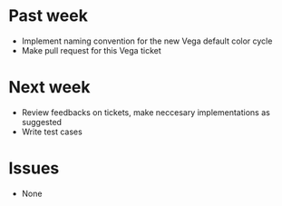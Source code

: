 # Past week

- Implement naming convention for the new Vega default color cycle
- Make pull request for this Vega ticket


# Next week

- Review feedbacks on tickets, make neccesary implementations as suggested
- Write test cases


# Issues

- None